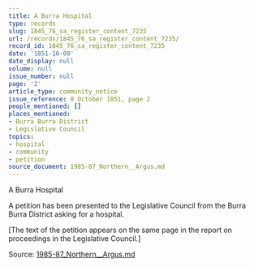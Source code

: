 ```yaml
---
title: A Burra Hospital
type: records
slug: 1845_76_sa_register_content_7235
url: /records/1845_76_sa_register_content_7235/
record_id: 1845_76_sa_register_content_7235
date: '1851-10-08'
date_display: null
volume: null
issue_number: null
page: '2'
article_type: community_notice
issue_reference: 8 October 1851, page 2
people_mentioned: []
places_mentioned:
- Burra Burra District
- Legislative Council
topics:
- hospital
- community
- petition
source_document: 1985-87_Northern__Argus.md
---
```


A Burra Hospital

A petition has been presented to the Legislative Council from the Burra Burra District asking for a hospital.

[The text of the petition appears on the same page in the report on proceedings in the Legislative Council.]

Source: [1985-87_Northern__Argus.md](/downloads/markdown/1985-87_Northern__Argus.md)
